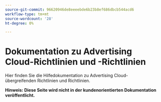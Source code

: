 ```yaml
---
source-git-commit: 96620946de8eeeebde6b23b8ef686dbcb544acd6
workflow-type: tm+mt
source-wordcount: '28'
ht-degree: 0%

---
```

# Dokumentation zu Advertising Cloud-Richtlinien und -Richtlinien

Hier finden Sie die Hilfedokumentation zu Advertising Cloud-übergreifenden Richtlinien und Richtlinien.

**Hinweis: Diese Seite wird nicht in der kundenorientierten Dokumentation veröffentlicht.**
